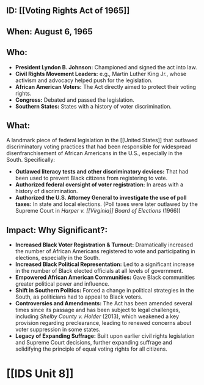 ## ID: [[Voting Rights Act of 1965]] 
## When: August 6, 1965

## Who:
*   **President Lyndon B. Johnson:** Championed and signed the act into law.
*   **Civil Rights Movement Leaders:** e.g., Martin Luther King Jr., whose activism and advocacy helped push for the legislation.
*   **African American Voters:** The Act directly aimed to protect their voting rights.
*   **Congress:** Debated and passed the legislation.
*   **Southern States:** States with a history of voter discrimination.

## What:

A landmark piece of federal legislation in the [[United States]] that outlawed discriminatory voting practices that had been responsible for widespread disenfranchisement of African Americans in the U.S., especially in the South. Specifically:

*   **Outlawed literacy tests and other discriminatory devices:** That had been used to prevent Black citizens from registering to vote.
*   **Authorized federal oversight of voter registration:** In areas with a history of discrimination.
*   **Authorized the U.S. Attorney General to investigate the use of poll taxes:** In state and local elections. (Poll taxes were later outlawed by the Supreme Court in *Harper v. [[Virginia]] Board of Elections* (1966))

## Impact: Why Significant?:

*   **Increased Black Voter Registration & Turnout:** Dramatically increased the number of African Americans registered to vote and participating in elections, especially in the South.
*   **Increased Black Political Representation:** Led to a significant increase in the number of Black elected officials at all levels of government.
*   **Empowered African American Communities:** Gave Black communities greater political power and influence.
*   **Shift in Southern Politics:** Forced a change in political strategies in the South, as politicians had to appeal to Black voters.
*   **Controversies and Amendments:** The Act has been amended several times since its passage and has been subject to legal challenges, including *Shelby County v. Holder* (2013), which weakened a key provision regarding preclearance, leading to renewed concerns about voter suppression in some states.
*   **Legacy of Expanding Suffrage:** Built upon earlier civil rights legislation and Supreme Court decisions, further expanding suffrage and solidifying the principle of equal voting rights for all citizens.

# [[IDS Unit 8]]